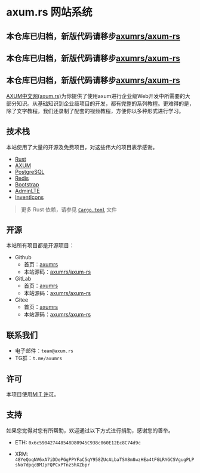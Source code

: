 # axum.rs 网站系统

## 本仓库已归档，新版代码请移步[axumrs/axum-rs](https://github.com/axumrs/axum-rs)

## 本仓库已归档，新版代码请移步[axumrs/axum-rs](https://github.com/axumrs/axum-rs)

## 本仓库已归档，新版代码请移步[axumrs/axum-rs](https://github.com/axumrs/axum-rs)

[AXUM中文网(axum.rs)](https://axum.rs)为你提供了使用axum进行企业级Web开发中所需要的大部分知识。从基础知识到企业级项目的开发，都有完整的系列教程。更难得的是，除了文字教程，我们还录制了配套的视频教程，方便你以多种形式进行学习。       

## 技术栈

本站使用了大量的开源及免费项目，对这些伟大的项目表示感谢。

- [Rust](https://www.rust-lang.org/)
- [AXUM](https://github.com/tokio-rs/axum)
- [PostgreSQL](https://www.postgresql.org/)
- [Redis](https://redis.io/)
- [Bootstrap](https://getbootstrap.com/)
- [AdminLTE](https://adminlte.io/)
- [InventIcons](https://InventIcons.com)

> 更多 Rust 依赖，请参见 [`Cargo.toml`](https://github.com/axumrs/axum-rs/blob/main/Cargo.toml) 文件

## 开源

本站所有项目都是开源项目：

- Github
  - 首页：[axumrs](https://github.com/axumrs)
  - 本站源码：[axumrs/axum-rs](https://github.com/axumrs/axum-rs)
- GitLab
  - 首页：[axumrs](https://gitlab.com/axumrs)
  - 本站源码：[axumrs/axum-rs](https://gitlab.com/axumrs/axum-rs)
- Gitee
  - 首页：[axumrs](https://gitee.com/axumrs)
  - 本站源码：[axumrs/axum-rs](https://gitee.com/axumrs/axum-rs)

## 联系我们

- 电子邮件：`team@axum.rs`
- TG群：`t.me/axumrs`

## 许可

本项目使用[MIT 许可](LICENSE)。

## 支持

如果您觉得对您有所帮助，欢迎通过以下方式进行捐助，感谢您的善举。

+ ETH: `0x6c590427448548D80945C938c060E12Ec8C74d9c`

+ XRM: `48YeQoqNV6xA7iDDePGgPPYFaC5qY958ZUcALbaTSX8m8wzHEa4tFGLRYGCSVgugPLPsNo7dpqcBMJpFQPCxPTnz5hXZbpr`

